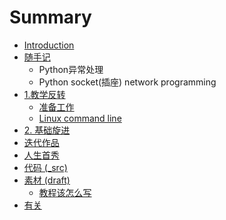 # Summary

* [Introduction](README.md)
* [随手记](sui_shou_ji.md)
   * Python异常处理
   * Python socket(插座) network programming
* [1.教学反转](0MOOC/README.md)
   * [准备工作](0MOOC/zhun_bei_gong_zuo.md)
   * [Linux  command line](0MOOC/linux_command_line.md)
* [2. 基础旋进](1sTry/README.md)
* [迭代作品](2nDev/README.md)
* [人生首秀](3rDemo/README.md)
* [代码 (_src)](_src/README.md)
* [素材 (draft)](draft/README.md)
   * [教程该怎么写](draft/how2tutorial.md)
* [有关](ABOUT.md)

